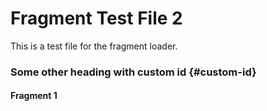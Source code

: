 # Fragment Test File 2

This is a test file for the fragment loader.

### Some other heading with custom id {#custom-id}

#### Fragment 1
